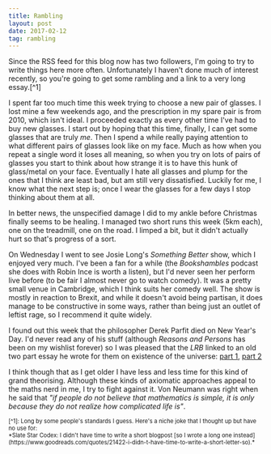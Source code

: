 ```yaml
---
title: Rambling
layout: post
date: 2017-02-12
tag: rambling
---
```


Since the RSS feed for this blog now has two followers, I'm going to try to write things here more often.
Unfortunately I haven't done much of interest recently, so you're going to get some rambling and a link to a very long essay.[^1]

I spent far too much time this week trying to choose a new pair of glasses.
I lost mine a few weekends ago, and the prescription in my spare pair is from 2010, which isn't ideal.
I proceeded exactly as every other time I've had to buy new glasses.
I start out by hoping that this time, finally, I can get some glasses that are truly *me*.
Then I spend a while really paying attention to what different pairs of glasses look like on my face.
Much as how when you repeat a single word it loses all meaning, so when you try on lots of pairs of glasses you start to think about how strange it is to have this hunk of glass/metal on your face.
Eventually I hate all glasses and plump for the ones that I think are least bad, but am still very dissatisfied.
Luckily for me, I know what the next step is; once I wear the glasses for a few days I stop thinking about them at all.

In better news, the unspecified damage I did to my ankle before Christmas finally seems to be healing.
I managed two short runs this week (5km each), one on the treadmill, one on the road.
I limped a bit, but it didn't actually hurt so that's progress of a sort.

On Wednesday I went to see Josie Long's *Something Better* show, which I enjoyed very much. I've been a fan for a while (the *Bookshambles* podcast she does with Robin Ince is worth a listen), but I'd never seen her perform live before (to be fair I almost never go to watch comedy). It was a pretty small venue in Cambridge, which I think suits her comedy well. The show is mostly in reaction to Brexit, and while it doesn't avoid being partisan, it does manage to be constructive in some ways, rather than being just an outlet of leftist rage, so I recommend it quite widely.

I found out this week that the philosopher Derek Parfit died on New Year's Day.
I'd never read any of his stuff (although *Reasons and Persons* has been on my wishlist forever) so I was pleased that the *LRB* linked to an old two part essay he wrote for them on existence of the universe: [part 1](https://www.lrb.co.uk/v20/n02/derek-parfit/why-anything-why-this),
[part 2](https://www.lrb.co.uk/v20/n03/derek-parfit/why-anything-why-this)

I think though that as I get older I have less and less time for this kind of grand theorising.
Although these kinds of axiomatic approaches appeal to the maths nerd in me, I try to fight against it. Von Neumann was right when he said that *"if people do not believe that mathematics is simple, it is only because they do not realize how complicated life is"*.

<div style="font-size: 80%">
[^1]: Long by some people's standards I guess. Here's a niche joke that I thought up but have no use for:<br>*Slate Star Codex: I didn't have time to write a short blogpost [so I wrote a long one instead](https://www.goodreads.com/quotes/21422-i-didn-t-have-time-to-write-a-short-letter-so).*
</div>
